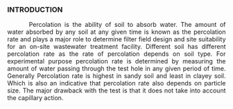 ### INTRODUCTION<br>

<p style="text-indent:50px;text-align:justify;"> Percolation is the ability of soil to absorb water. The amount of water absorbed by any soil at any given time is known as the percolation rate and plays a major role to determine filter field design and site suitability for an on-site wastewater treatment facility. Different soil has different percolation rate as the rate of percolation depends on soil type. For experimental purpose percolation rate is determined by measuring the amount of water passing through the test hole in any given period of time. Generally Percolation rate is highest in sandy soil and least in clayey soil. Which is also an indicative that percolation rate also depends on particle size. The major drawback with the test is that it does not take into account the capillary action.
</p>

